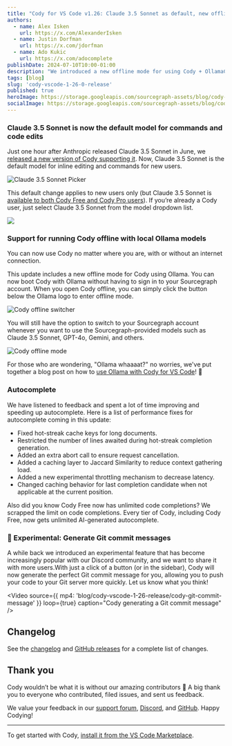 ```yaml
---
title: "Cody for VS Code v1.26: Claude 3.5 Sonnet as default, new offline mode, and autocomplete improvements"
authors:
  - name: Alex Isken
    url: https://x.com/AlexanderIsken
  - name: Justin Dorfman
    url: https://x.com/jdorfman
  - name: Ado Kukic
    url: https://x.com/adocomplete
publishDate: 2024-07-10T10:00-01:00
description: "We introduced a new offline mode for using Cody + OllamaClaude 3.5 Sonnet is the new default for commands and edits in Cody."
tags: [blog]
slug: 'cody-vscode-1-26-0-release'
published: true
heroImage: https://storage.googleapis.com/sourcegraph-assets/blog/cody-vscode-1-26-release/cody-vscode-1.26-og-image.jpg
socialImage: https://storage.googleapis.com/sourcegraph-assets/blog/cody-vscode-1-26-release/cody-vscode-1.26-og-image.jpg
---
```

### Claude 3.5 Sonnet is now the default model for commands and code edits

Just one hour after Anthropic released Claude 3.5 Sonnet in June, we [released a new version of Cody supporting it](https://sourcegraph.com/blog/claude-3.5-sonnet-now-available-in-cody). Now, Claude 3.5 Sonnet is the default model for inline editing and commands for new users.

![Claude 3.5 Sonnet Picker](https://storage.googleapis.com/sourcegraph-assets/blog/cody-vscode-1-26-release/claude-3.5-sonnet-picker-1.png)

This default change applies to new users only (but Claude 3.5 Sonnet is [available to both Cody Free and Cody Pro users](https://sourcegraph.com/blog/making-cody-free-10x-better)). If you’re already a Cody user, just select Claude 3.5 Sonnet from the model dropdown list.

![](https://storage.googleapis.com/sourcegraph-assets/blog/cody-vscode-1-26-release/claude-3.5-sonnet-picker-2.png)

### Support for running Cody offline with local Ollama models

You can now use Cody no matter where you are, with or without an internet connection.

This update includes a new offline mode for Cody using Ollama. You can now boot Cody with Ollama without having to sign in to your Sourcegraph account. When you open Cody offline, you can simply click the button below the Ollama logo to enter offline mode.

![Cody offline switcher](https://storage.googleapis.com/sourcegraph-assets/blog/cody-vscode-1-26-release/cody-offline-switcher.png)

You will still have the option to switch to your Sourcegraph account whenever you want to use the Sourcegraph-provided models such as Claude 3.5 Sonnet, GPT-4o, Gemini, and others.

![Cody offline mode](https://storage.googleapis.com/sourcegraph-assets/blog/cody-vscode-1-26-release/cody-offline-mode.png)

For those who are wondering, "Ollama whaaaat?" no worries, we've put together a blog post on how to [use Ollama with Cody for VS Code](https://sourcegraph.com/blog/local-code-completion-with-ollama-and-cody)! 🙌

### Autocomplete

We have listened to feedback and spent a lot of time improving and speeding up autocomplete. Here is a list of performance fixes for autocomplete coming in this update: 

* Fixed hot-streak cache keys for long documents.
* Restricted the number of lines awaited during hot-streak completion generation.
* Added an extra abort call to ensure request cancellation.
* Added a caching layer to Jaccard Similarity to reduce context gathering load.
* Added a new experimental throttling mechanism to decrease latency.
* Changed caching behavior for last completion candidate when not applicable at the current position.

Also did you know Cody Free now has unlimited code completions? We scrapped the limit on code completions. Every tier of Cody, including Cody Free, now gets unlimited AI-generated autocomplete.

### 🧪 Experimental: Generate Git commit messages

A while back we introduced an experimental feature that has become increasingly popular with our Discord community, and we want to share it with more users.With just a click of a button (or in the sidebar), Cody will now generate the perfect Git commit message for you, allowing you to push your code to your Git server more quickly. Let us know what you think!

<Video
  source={{
    mp4: 'blog/cody-vscode-1-26-release/cody-git-commit-message'
  }}
  loop={true}
  caption="Cody generating a Git commit message"
/>

## Changelog

See the [changelog](https://github.com/sourcegraph/cody/releases/tag/vscode-v1.24.0) and [GitHub releases](https://github.com/sourcegraph/cody/releases) for a complete list of changes.

## Thank you

Cody wouldn’t be what it is without our amazing contributors 💖 A big thank you to everyone who contributed, filed issues, and sent us feedback.

We value your feedback in our [support forum](https://community.sourcegraph.com/c/cody/5), [Discord](https://discord.com/servers/sourcegraph-969688426372825169), and [GitHub](https://github.com/sourcegraph/cody/discussions). Happy Codying!

---

To get started with Cody, [install it from the VS Code Marketplace](https://marketplace.visualstudio.com/items?itemName=sourcegraph.cody-ai).
